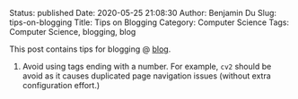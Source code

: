 Status: published
Date: 2020-05-25 21:08:30
Author: Benjamin Du
Slug: tips-on-blogging
Title: Tips on Blogging
Category: Computer Science
Tags: Computer Science, blogging, blog

This post contains tips for blogging @ [blog](https://github.com/dclong/blog).

1. Avoid using tags ending with a number. 
    For example, `cv2` should be avoid as it causes duplicated page navigation issues 
    (without extra configuration effort.)
